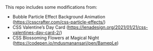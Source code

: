 This repo includes some modifications from:
- Bubble Particle Effect Background Animation (https://csscrafter.com/css-particle-effects/)
- CSS Valentine’s Day Card (https://lenadesign.org/2021/01/21/css-valentines-day-card-2/)
- CSS Blossoming Flowers at Magical Night (https://codepen.io/mdusmanansari/pen/BamepLe)
